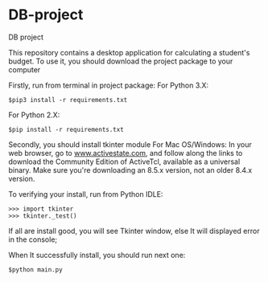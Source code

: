 # DB-project
DB project

This repository contains a desktop application for calculating a student's budget.
To use it, you should download the project package to your computer

Firstly, run from terminal in project package:
For Python 3.X:
```
$pip3 install -r requirements.txt
```
For Python 2.X:
```
$pip install -r requirements.txt
```

Secondly, you should install tkinter module 
For Mac OS/Windows:
In your web browser, go to www.activestate.com, and follow along the links to download the Community Edition of ActiveTcl, available as a universal binary. Make sure you're downloading an 8.5.x version, not an older 8.4.x version.

To verifying your install, run from Python IDLE:
```
>>> import tkinter
>>> tkinter._test()
```
If all are install good, you will see Tkinter window, else It will displayed error in the console;

When It successfully install, you should run next one:
```
$python main.py
```
